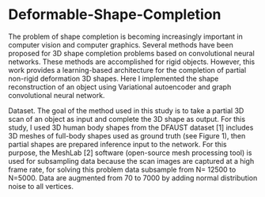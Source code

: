 # Deformable-Shape-Completion
  The problem of shape completion is becoming increasingly important in computer vision and computer graphics. Several methods have been proposed for 3D shape completion problems based on convolutional neural networks. These methods are accomplished for rigid objects. However, this work provides a learning-based architecture for the completion of partial non-rigid deformation 3D shapes. Here I implemented the shape reconstruction of an object using Variational autoencoder and graph convolutional neural network. 


  Dataset. The goal of the method used in this study is to take a partial 3D scan of an object as input and complete the 3D shape as output. For this study, I used 3D human body shapes from the DFAUST dataset [1] includes 3D meshes of full-body shapes used as ground truth (see Figure 1), then partial shapes are prepared inference input to the network. For this purpose, the MeshLab [2] software (open-source mesh processing tool) is used for subsampling data because the scan images are captured at a high frame rate, for solving this problem data subsample from N= 12500 to N=5000. Data are augmented from 70 to 7000 by adding normal distribution noise to all vertices.

